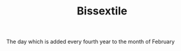 ---
title: Bissextile
letter: B
permalink: "/definitions/bissextile.html"
body: The day which is added every fourth year to the month of February
published_at: '2018-07-07'
layout: post
---